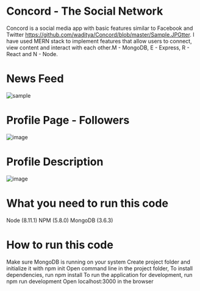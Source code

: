 # Concord -  The Social Network

Concord is a social media app with basic features similar to Facebook and Twitter https://github.com/waditya/Concord/blob/master/Sample.JPGtter. I have used MERN stack to implement features that allow users to connect, view content and interact with each other.M - MongoDB, E - Express, R - React and N - Node.

# News Feed

![sample](https://user-images.githubusercontent.com/4469379/44684643-367a0d80-aa0f-11e8-8e03-683505ca6125.JPG)


# Profile Page -  Followers

![image](https://user-images.githubusercontent.com/4469379/44739345-2587d580-aabd-11e8-9d14-aaf49ca2e790.png)


# Profile Description

![image](https://user-images.githubusercontent.com/4469379/44684914-dfc10380-aa0f-11e8-97df-6f5f9d736071.png)

# What you need to run this code

  Node (8.11.1)
  NPM (5.8.0)
  MongoDB (3.6.3)

# How to run this code
  Make sure MongoDB is running on your system
  Create project folder and initialize it with npm init
  Open command line in the project folder,
  To install dependencies, run npm install
  To run the application for development, run npm run development
  Open localhost:3000 in the browser



